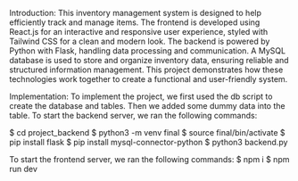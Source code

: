 Introduction:
This inventory management system is designed to help efficiently track and manage items. The frontend is developed using React.js for an interactive and responsive user experience, styled with Tailwind CSS for a clean and modern look. The backend is powered by Python with Flask, handling data processing and communication. A MySQL database is used to store and organize inventory data, ensuring reliable and structured information management. This project demonstrates how these technologies work together to create a functional and user-friendly system.

Implementation:
To implement the project, we first used the db script to create the database and tables. Then we added some dummy data into the table. To start the backend server, we ran the following commands:

$ cd project_backend 
$ python3 -m venv final
$ source final/bin/activate
$ pip install flask
$ pip install mysql-connector-python
$ python3 backend.py

To start the frontend server, we ran the following commands:
$ npm i
$ npm run dev
